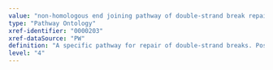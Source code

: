 ```yaml
---
value: "non-homologous end joining pathway of double-strand break repair"
type: "Pathway Ontology"
xref-identifier: "0000203"
xref-dataSource: "PW"
definition: "A specific pathway for repair of double-strand breaks. Possibly constitutive, it is the most important pathway in mammalian cells and plays an important role in mitotically replicating cells."
level: "4"
---
```

